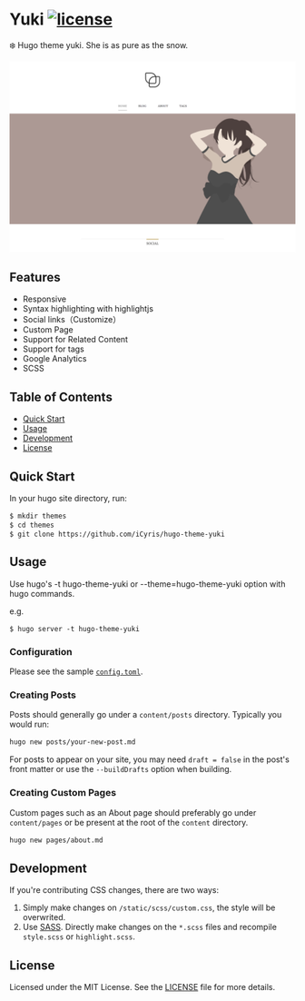 # Yuki [![license](https://img.shields.io/github/license/mashape/apistatus.svg)](https://github.com/iCyris/hugo-theme-yuki/blob/master/LICENSE)

❄️ Hugo theme yuki. She is as pure as the snow.

![Screenshot](./images/screenshot.png)

## Features

* Responsive
* Syntax highlighting with highlightjs
* Social links（Customize）
* Custom Page
* Support for Related Content
* Support for tags
* Google Analytics
* SCSS

## Table of Contents

* [Quick Start](#quick-start)
* [Usage](#usage)
* [Development](#development)
* [License](#license)

## Quick Start

In your hugo site directory, run:

```shell
$ mkdir themes
$ cd themes
$ git clone https://github.com/iCyris/hugo-theme-yuki
```

## Usage

Use hugo's -t hugo-theme-yuki or --theme=hugo-theme-yuki option with hugo commands. 

e.g.

```shell
$ hugo server -t hugo-theme-yuki
```

### Configuration

Please see the sample [`config.toml`](https://github.com/iCyris/hugo-theme-yuki/tree/master/exampleSite/config.toml).

### Creating Posts

Posts should generally go under a `content/posts` directory. Typically you would run:

````sh
hugo new posts/your-new-post.md
````

For posts to appear on your site, you may need `draft = false` in the post's front matter or use the `--buildDrafts` option when building.

### Creating Custom Pages

Custom pages such as an About page should preferably go under `content/pages` or be present at the root of the `content` directory.

````sh
hugo new pages/about.md
````

## Development

If you're contributing CSS changes, there are two ways: 

1. Simply make changes on `/static/scss/custom.css`, the style will be overwrited.
2. Use [SASS](https://sass-lang.com/). Directly make changes on the `*.scss` files and recompile `style.scss` or `highlight.scss`.

## License

Licensed under the MIT License. See the [LICENSE](https://github.com/iCyris/hugo-theme-yuki/blob/master/LICENSE) file for more details.





